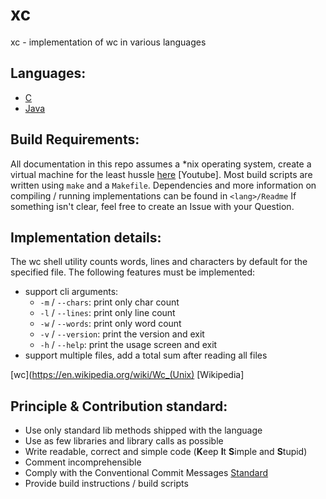 # xc
xc - implementation of wc in various languages

## Languages:
- [C](/C)
- [Java](/Java)

## Build Requirements:
All documentation in this repo assumes a \*nix operating system, create a virtual machine for the least hussle [here](https://www.google.com/url?sa=t&rct=j&q=&esrc=s&source=web&cd=&cad=rja&uact=8&ved=2ahUKEwitx8m6tLH3AhVGnKQKHQABA8YQwqsBegQIAxAB&url=https%3A%2F%2Fwww.youtube.com%2Fwatch%3Fv%3DsB_5fqiysi4&usg=AOvVaw2NcyjuXi_VnBI2CAYt-b_W) \[Youtube\]. 
Most build scripts are written using `make` and a `Makefile`.
Dependencies and more information on compiling / running implementations can be found in `<lang>/Readme`
If something isn't clear, feel free to create an Issue with your Question.


## Implementation details:
The wc shell utility counts words, lines and characters by default for the specified file.
The following features must be implemented:
- support cli arguments:
  - `-m` / `--chars`: print only char count
  - `-l` / `--lines`: print only line count
  - `-w` / `--words`: print only word count
  - `-v` / `--version`: print the version and exit
  - `-h` / `--help`: print the usage screen and exit
- support multiple files, add a total sum after reading all files

[wc](https://en.wikipedia.org/wiki/Wc_(Unix) [Wikipedia]

## Principle & Contribution standard:
- Use only standard lib methods shipped with the language
- Use as few libraries and library calls as possible
- Write readable, correct and simple code (**K**eep **I**t **S**imple and **S**tupid)
- Comment incomprehensible
- Comply with the Conventional Commit Messages [Standard](https://www.conventionalcommits.org/en/v1.0.0/)
- Provide build instructions / build scripts
